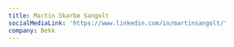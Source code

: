 ```yaml
---
title: Martin Skarbø Sangolt
socialMediaLink: 'https://www.linkedin.com/in/martinsangolt/'
company: Bekk
---
```



